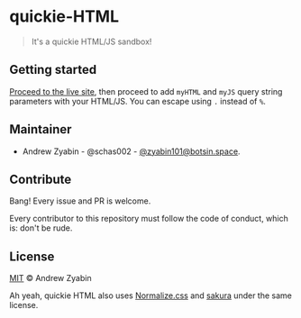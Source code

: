 # quickie-HTML

> It's a quickie HTML/JS sandbox!

## Getting started

[Proceed to the live site](https://schas002.github.io/quickie-HTML), then proceed to add `myHTML` and `myJS` query string parameters with your HTML/JS. You can escape using `.` instead of `%`.

## Maintainer

- Andrew Zyabin - @schas002 - [@zyabin101@botsin.space](https://botsin.space/@zyabin101).

## Contribute

Bang! Every issue and PR is welcome.

Every contributor to this repository must follow the code of conduct, which is: don't be rude.

## License

[MIT](LICENSE) &copy; Andrew Zyabin

Ah yeah, quickie HTML also uses [Normalize.css](https://github.com/necolas/normalize.css) and [sakura](https://github.com/oxalorg/sakura) under the same license.
